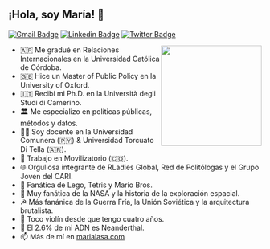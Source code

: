 ## ¡Hola, soy María! 👋

[![Gmail Badge](https://img.shields.io/badge/-Gmail-c14438?style=flat&logo=Gmail&logoColor=white)](mailto:ma.angeleslasa@gmail.com "Email")
[![Linkedin Badge](https://img.shields.io/badge/-LinkedIn-0072b1?style=flat&logo=Linkedin&logoColor=white)](https://www.linkedin.com/in/marialasa/ "LinkedIn")
[![Twitter Badge](https://img.shields.io/badge/-Twitter-00acee?style=flat&logo=Twitter&logoColor=white)](https://twitter.com/intent/follow?screen_name=condolasa "Follow on Twitter")

<a href="http://marialasa.com"><img src="https://cdn-images-1.medium.com/max/126/1*CEe_RnDV4Uc92tSSfe5IYw@2x.png" align="right" height="200" /></a>

- 🇦🇷 Me gradué en Relaciones Internacionales en la Universidad Católica de Córdoba.
- 🇬🇧 Hice un Master of Public Policy en la University of Oxford.
- 🇮🇹 Recibí mi Ph.D. en la Università degli Studi di Camerino.
- 🏛️ Me especializo en políticas públicas, métodos y datos.
- 👩‍🏫 Soy docente en la Universidad Comunera (🇵🇾) & Universidad Torcuato Di Tella (🇦🇷).
- 💼 Trabajo en Movilizatorio (🇨🇴).
- 🌐 Orgullosa integrante de RLadies Global, Red de Politólogas y el Grupo Joven del CARI.
- 👾 Fanática de Lego, Tetris y Mario Bros.
- 🚀 Muy fanática de la NASA y la historia de la exploración espacial.
- ☭ Más fanánica de la Guerra Fría, la Unión Soviética y la arquitectura brutalista.
- 🎻 Toco violín desde que tengo cuatro años.
- 🧬 El 2.6% de mi ADN es Neanderthal.
- 📫 Más de mí en [marialasa.com](https://marialasa.com)
